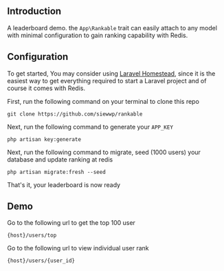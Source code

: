 ## Introduction

A leaderboard demo. the `App\Rankable` trait can easily attach to any model with minimal configuration to gain ranking capability with Redis. 

## Configuration

To get started, You may consider using [Laravel Homestead](https://laravel.com/docs/homestead), since it is the easiest way to get everything required to start a Laravel project and of course it comes with Redis.

First, run the following command on your terminal to clone this repo

```
git clone https://github.com/siewwp/rankable
```

Next, run the following command to generate your `APP_KEY`

```
php artisan key:generate
```

Next, run the following command to migrate, seed (1000 users) your database and update ranking at redis

```
php artisan migrate:fresh --seed
```

That's it, your leaderboard is now ready

## Demo

Go to the following url to get the top 100 user  

```
{host}/users/top
```

Go to the following url to view individual user rank

```
{host}/users/{user_id}
```